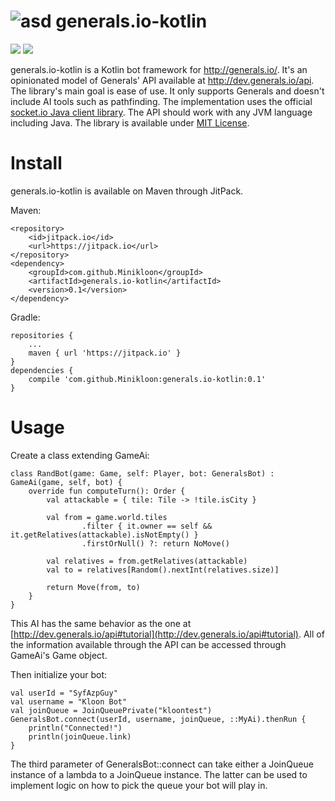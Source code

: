 # ![asd](http://i.imgur.com/7ELyugM.png) generals.io-kotlin
[![](https://jitpack.io/v/Minikloon/generals.io-kotlin.svg)](https://jitpack.io/#Minikloon/generals.io-kotlin)
[![](https://img.shields.io/badge/Kotlin-1.1.0--beta--38-blue.svg)](https://kotlinlang.org/)

generals.io-kotlin is a Kotlin bot framework for http://generals.io/. It's an opinionated model of Generals' API available at http://dev.generals.io/api. The library's main goal is ease of use. It only supports Generals and doesn't include AI tools such as pathfinding. The implementation uses the official [socket.io Java client library](https://github.com/socketio/socket.io-client-java). The API should work with any JVM language including Java. The library is available under [MIT License](https://tldrlegal.com/license/mit-license).

# Install

generals.io-kotlin is available on Maven through JitPack.

Maven:
~~~~
<repository>
    <id>jitpack.io</id>
    <url>https://jitpack.io</url>
</repository>
<dependency>
    <groupId>com.github.Minikloon</groupId>
    <artifactId>generals.io-kotlin</artifactId>
    <version>0.1</version>
</dependency>
~~~~

Gradle:
~~~~
repositories {
    ...
    maven { url 'https://jitpack.io' }
}
dependencies {
    compile 'com.github.Minikloon:generals.io-kotlin:0.1'
}
~~~~

# Usage
Create a class extending GameAi:
~~~~
class RandBot(game: Game, self: Player, bot: GeneralsBot) : GameAi(game, self, bot) {
    override fun computeTurn(): Order {
        val attackable = { tile: Tile -> !tile.isCity }
        
        val from = game.world.tiles
                .filter { it.owner == self && it.getRelatives(attackable).isNotEmpty() }
                .firstOrNull() ?: return NoMove()
        
        val relatives = from.getRelatives(attackable)
        val to = relatives[Random().nextInt(relatives.size)]
        
        return Move(from, to)
    }
}
~~~~
This AI has the same behavior as the one at [http://dev.generals.io/api#tutorial](http://dev.generals.io/api#tutorial). All of the information available through the API can be accessed through GameAi's Game object.

Then initialize your bot:
~~~~
val userId = "SyfAzpGuy"
val username = "Kloon Bot"
val joinQueue = JoinQueuePrivate("kloontest")
GeneralsBot.connect(userId, username, joinQueue, ::MyAi).thenRun {
    println("Connected!")
    println(joinQueue.link)
}
~~~~
The third parameter of GeneralsBot::connect can take either a JoinQueue instance of a lambda to a JoinQueue instance. The latter can be used to implement logic on how to pick the queue your bot will play in.
